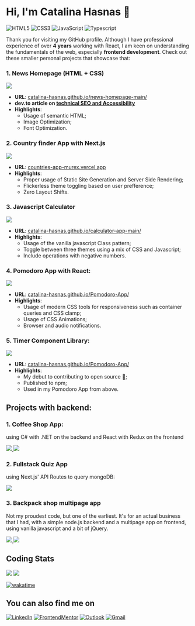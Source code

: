 # Hi, I'm Catalina Hasnas 👋

![HTML5](https://img.shields.io/badge/HTML5%20-%23E34F26.svg?style=for-the-badge&logo=html5&logoColor=white)
![CSS3](https://img.shields.io/badge/CSS%20-%231572B6.svg?style=for-the-badge&logo=css3&logoColor=white)
![JavaScript](https://img.shields.io/badge/JavaScript%20-%23F7DF1E.svg?style=for-the-badge&logo=javascript&logoColor=black)
![Typescript](https://img.shields.io/badge/typescript%20-%233178C6.svg?style=for-the-badge&logo=typescript&logoColor=white)

Thank you for visiting my GitHub profile. Although I have professional experience of over **4 years** working with React, I am keen on understanding the fundamentals of the web, especially **frontend development**. Check out these smaller personal projects that showcase that:

### 1. News Homepage (HTML + CSS)

<a href="https://github.com/Catalina-Hasnas/news-homepage-main" target="_blank">
  <picture>
    <source
      srcset="https://github-readme-stats.vercel.app/api/pin/?username=Catalina-Hasnas&repo=news-homepage-main&theme=dark"
      media="(prefers-color-scheme: dark)"
    />
    <source
      srcset="https://github-readme-stats.vercel.app/api/pin/?username=Catalina-Hasnas&repo=news-homepage-main"
      media="(prefers-color-scheme: light), (prefers-color-scheme: no-preference)"
    />
    <img src="https://github-readme-stats.vercel.app/api/pin/?username=Catalina-Hasnas&repo=news-homepage-main" />
  </picture>
</a>

- **URL**: [catalina-hasnas.github.io/news-homepage-main/](https://catalina-hasnas.github.io/news-homepage-main/)
- **dev.to article on [technical SEO and Accessibility](https://dev.to/catalinahasnas/improve-performance-accessibility-and-seo-of-your-projects-56l6)**
- **Highlights**:
  - Usage of semantic HTML;
  - Image Optimization;
  - Font Optimization.

### 2. Country finder App with Next.js

<a href="https://github.com/Catalina-Hasnas/Countries-App" target="_blank">
  <picture>
    <source
      srcset="https://github-readme-stats.vercel.app/api/pin/?username=Catalina-Hasnas&repo=Countries-App&theme=dark"
      media="(prefers-color-scheme: dark)"
    />
    <source
      srcset="https://github-readme-stats.vercel.app/api/pin/?username=Catalina-Hasnas&repo=Countries-App"
      media="(prefers-color-scheme: light), (prefers-color-scheme: no-preference)"
    />
    <img src="https://github-readme-stats.vercel.app/api/pin/?username=Catalina-Hasnas&repo=Countries-App" />
  </picture>
</a>

- **URL**: [countries-app-murex.vercel.app](https://countries-app-murex.vercel.app/)
- **Highlights**:
  - Proper usage of Static Site Generation and Server Side Rendering;
  - Flickerless theme toggling based on user prefference;
  - Zero Layout Shifts.

### 3. Javascript Calculator

<a  href="https://github.com/Catalina-Hasnas/calculator-app-main" target="_blank">
  <picture>
    <source
      srcset="https://github-readme-stats.vercel.app/api/pin/?username=Catalina-Hasnas&repo=calculator-app-main&theme=dark"
      media="(prefers-color-scheme: dark)"
    />
    <source
      srcset="https://github-readme-stats.vercel.app/api/pin/?username=Catalina-Hasnas&repo=calculator-app-main"
      media="(prefers-color-scheme: light), (prefers-color-scheme: no-preference)"
    />
    <img src="https://github-readme-stats.vercel.app/api/pin/?username=Catalina-Hasnas&repo=calculator-app-main" />
  </picture>
</a>

- **URL**: [catalina-hasnas.github.io/calculator-app-main/](https://catalina-hasnas.github.io/calculator-app-main/)
- **Highlights**:
  - Usage of the vanilla javascript Class pattern;
  - Toggle between three themes using a mix of CSS and Javascript;
  - Include operations with negative numbers.

### 4. Pomodoro App with React:

<a href="https://github.com/Catalina-Hasnas/Pomodoro-App" target="_blank">
  <picture>
    <source
      srcset="https://github-readme-stats.vercel.app/api/pin/?username=Catalina-Hasnas&repo=Pomodoro-App&theme=dark"
      media="(prefers-color-scheme: dark)"
    />
    <source
      srcset="https://github-readme-stats.vercel.app/api/pin/?username=Catalina-Hasnas&repo=Pomodoro-App"
      media="(prefers-color-scheme: light), (prefers-color-scheme: no-preference)"
    />
    <img src="https://github-readme-stats.vercel.app/api/pin/?username=Catalina-Hasnas&repo=Pomodoro-App" />
  </picture>
</a>

- **URL**: [catalina-hasnas.github.io/Pomodoro-App/](https://catalina-hasnas.github.io/Pomodoro-App/)
- **Highlights**:
  - Usage of modern CSS tools for responsiveness such as container queries and CSS clamp;
  - Usage of CSS Animations;
  - Browser and audio notifications.

### 5. Timer Component Library:

<a href="https://github.com/Catalina-Hasnas/react-timer-component" target="_blank">
  <picture>
    <source
      srcset="https://github-readme-stats.vercel.app/api/pin/?username=Catalina-Hasnas&repo=react-timer-component&theme=dark"
      media="(prefers-color-scheme: dark)"
    />
    <source
      srcset="https://github-readme-stats.vercel.app/api/pin/?username=Catalina-Hasnas&repo=react-timer-component"
      media="(prefers-color-scheme: light), (prefers-color-scheme: no-preference)"
    />
    <img src="https://github-readme-stats.vercel.app/api/pin/?username=Catalina-Hasnas&repo=react-timer-component" />
  </picture>
</a>

- **URL**: [catalina-hasnas.github.io/Pomodoro-App/](https://catalina-hasnas.github.io/Pomodoro-App/)
- **Highlights**:
  - My debut to contributing to open source 🥳;
  - Published to npm; 
  - Used in my Pomodoro App from above.


## Projects with backend:

### 1. Coffee Shop App:

using C# with .NET on the backend and React with Redux on the frontend

<a href="https://github.com/Catalina-Hasnas/Coffe-Shop-App-Backend" target="_blank">
  <picture>
    <source
      srcset="https://github-readme-stats.vercel.app/api/pin/?username=Catalina-Hasnas&repo=Coffe-Shop-App-Backend&theme=dark"
      media="(prefers-color-scheme: dark)"
    />
    <source
      srcset="https://github-readme-stats.vercel.app/api/pin/?username=Catalina-Hasnas&repo=Coffe-Shop-App-Backend"
      media="(prefers-color-scheme: light), (prefers-color-scheme: no-preference)"
    />
    <img src="https://github-readme-stats.vercel.app/api/pin/?username=Catalina-Hasnas&repo=Coffe-Shop-App-Backend" />
  </picture>
</a>

<a href="https://github.com/Catalina-Hasnas/Coffee-Shop-App-Frontend" target="_blank">
  <picture>
    <source
      srcset="https://github-readme-stats.vercel.app/api/pin/?username=Catalina-Hasnas&repo=Coffee-Shop-App-Frontend&theme=dark"
      media="(prefers-color-scheme: dark)"
    />
    <source
      srcset="https://github-readme-stats.vercel.app/api/pin/?username=Catalina-Hasnas&repo=Coffee-Shop-App-Frontend"
      media="(prefers-color-scheme: light), (prefers-color-scheme: no-preference)"
    />
    <img src="https://github-readme-stats.vercel.app/api/pin/?username=Catalina-Hasnas&repo=Coffee-Shop-App-Frontend" />
  </picture>
</a>

### 2. Fullstack Quiz App

using Next.js' API Routes to query mongoDB:

<a href="https://github.com/Catalina-Hasnas/Quiz-App" target="_blank">
  <picture>
    <source
      srcset="https://github-readme-stats.vercel.app/api/pin/?username=Catalina-Hasnas&repo=Quiz-App&theme=dark"
      media="(prefers-color-scheme: dark)"
    />
    <source
      srcset="https://github-readme-stats.vercel.app/api/pin/?username=Catalina-Hasnas&repo=Quiz-App"
      media="(prefers-color-scheme: light), (prefers-color-scheme: no-preference)"
    />
    <img src="https://github-readme-stats.vercel.app/api/pin/?username=Catalina-Hasnas&repo=Quiz-App" />
  </picture>
</a>

### 3. Backpack shop multipage app

Not my proudest code, but one of the earliest. It's for an actual business that I had, with a simple node.js backend and a multipage app on frontend, using vanilla javascript and a bit of jQuery.

<a href="https://github.com/Catalina-Hasnas/Backpack-Shop-Backend" target="_blank">
  <picture>
    <source
      srcset="https://github-readme-stats.vercel.app/api/pin/?username=Catalina-Hasnas&repo=Backpack-Shop-Backend&theme=dark"
      media="(prefers-color-scheme: dark)"
    />
    <source
      srcset="https://github-readme-stats.vercel.app/api/pin/?username=Catalina-Hasnas&repo=Backpack-Shop-Backend"
      media="(prefers-color-scheme: light), (prefers-color-scheme: no-preference)"
    />
    <img src="https://github-readme-stats.vercel.app/api/pin/?username=Catalina-Hasnas&repo=Backpack-Shop-Backend" />
  </picture>
</a>

<a href="https://github.com/Catalina-Hasnas/Backpack-Shop-Frontend" target="_blank">
  <picture>
    <source
      srcset="https://github-readme-stats.vercel.app/api/pin/?username=Catalina-Hasnas&repo=Backpack-Shop-Frontend&theme=dark"
      media="(prefers-color-scheme: dark)"
    />
    <source
      srcset="https://github-readme-stats.vercel.app/api/pin/?username=Catalina-Hasnas&repo=Backpack-Shop-Frontend"
      media="(prefers-color-scheme: light), (prefers-color-scheme: no-preference)"
    />
    <img src="https://github-readme-stats.vercel.app/api/pin/?username=Catalina-Hasnas&repo=Backpack-Shop-Frontend" />
  </picture>
</a>

## Coding Stats

<picture>
  <source
    srcset="https://github-readme-stats.vercel.app/api/top-langs/?username=Catalina-Hasnas&layout=compact&theme=dark"
    media="(prefers-color-scheme: dark)"
  />
  <source
    srcset="https://github-readme-stats.vercel.app/api/top-langs/?username=Catalina-Hasnas&layout=compact"
    media="(prefers-color-scheme: light), (prefers-color-scheme: no-preference)"
  />
  <img src="https://github-readme-stats.vercel.app/api/top-langs/?username=Catalina-Hasnas&layout=compact" />
</picture>

<picture>
  <source
    srcset="https://github-readme-stats.vercel.app/api/wakatime?username=catalina_hasnas&theme=dark"
    media="(prefers-color-scheme: dark)"
  />
  <source
    srcset="https://github-readme-stats.vercel.app/api/wakatime?username=catalina_hasnas"
    media="(prefers-color-scheme: light), (prefers-color-scheme: no-preference)"
  />
  <img src="https://github-readme-stats.vercel.app/api/wakatime?username=catalina_hasnas" />
</picture>

[![wakatime](https://wakatime.com/badge/user/2cb314d5-2dc9-4fa0-a5e9-43cd0771f074.svg)](https://wakatime.com/@2cb314d5-2dc9-4fa0-a5e9-43cd0771f074)

## You can also find me on

[![LinkedIn](https://img.shields.io/badge/linkedin-%23405DE6.svg?style=for-the-badge&logo=linkedin&logoColor=white)](https://www.linkedin.com/in/catalina-hasnas-7481731b8/)
[![FrontendMentor](https://img.shields.io/badge/fe%20mentor%20-%233F54A3.svg?style=for-the-badge&logo=frontendmentor&logoColor=white)](https://www.frontendmentor.io/profile/Catalina-Hasnas)
[![Outlook](https://img.shields.io/badge/Outlook%20-%230078D4.svg?style=for-the-badge&logo=microsoftoutlook&logoColor=white)](mailto:catalinahasnas@outlook.com)
[![Gmail](https://img.shields.io/badge/gmail-%23EA4335.svg?style=for-the-badge&logo=gmail&logoColor=white)](mailto:catalinahasnas1996@gmail.com)

